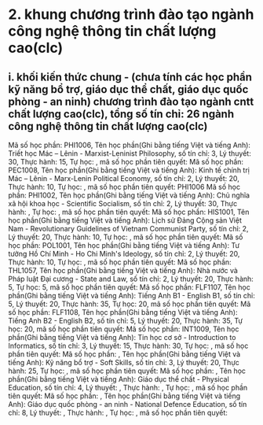 # 2. khung chương trình đào tạo ngành công nghệ thông tin chất lượng cao(clc)
## i. khối kiến thức chung - (chưa tính các học phần kỹ năng bổ trợ, giáo dục thể chất, giáo dục quốc phòng - an ninh) chương trình đào tạo ngành cntt chất lượng cao(clc), tổng số tín chỉ: 26 ngành công nghệ thông tin chất lượng cao(clc)
Mã số học phần: PHI1006, Tên học phần(Ghi bằng tiếng Việt và tiếng Anh): Triết học Mác – Lênin - Marxist-Leninist Philosophy, số tín chỉ: 3, Lý thuyết: 30, Thực hành: 15, Tự học: , mã số học phần tiên quyết:
Mã số học phần: PEC1008, Tên học phần(Ghi bằng tiếng Việt và tiếng Anh): Kinh tế chính trị Mác – Lênin - Marx-Lenin Political Economy, số tín chỉ: 2, Lý thuyết: 20, Thực hành: 10, Tự học: , mã số học phần tiên quyết: PHI1006
Mã số học phần: PHI1002, Tên học phần(Ghi bằng tiếng Việt và tiếng Anh): Chủ nghĩa xã hội khoa học - Scientific Socialism, số tín chỉ: 2, Lý thuyết: 30, Thực hành: , Tự học: , mã số học phần tiên quyết:
Mã số học phần: HIS1001, Tên học phần(Ghi bằng tiếng Việt và tiếng Anh): Lịch sử Đảng Cộng sản Việt Nam - Revolutionary Guidelines of Vietnam Communist Party, số tín chỉ: 2, Lý thuyết: 20, Thực hành: 10, Tự học: , mã số học phần tiên quyết:
Mã số học phần: POL1001, Tên học phần(Ghi bằng tiếng Việt và tiếng Anh): Tư tưởng Hồ Chí Minh - Ho Chi Minh's Ideology, số tín chỉ: 2, Lý thuyết: 20, Thực hành: 10, Tự học: , mã số học phần tiên quyết:
Mã số học phần: THL1057, Tên học phần(Ghi bằng tiếng Việt và tiếng Anh): Nhà nước và Pháp luật Đại cương - State and Law, số tín chỉ: 2, Lý thuyết: 20, Thực hành: 5, Tự học: 5, mã số học phần tiên quyết:
Mã số học phần: FLF1107, Tên học phần(Ghi bằng tiếng Việt và tiếng Anh): Tiếng Anh B1 - English B1, số tín chỉ: 5, Lý thuyết: 20, Thực hành: 35, Tự học: 20, mã số học phần tiên quyết:
Mã số học phần: FLF1108, Tên học phần(Ghi bằng tiếng Việt và tiếng Anh): Tiếng Anh B2 - English B2, số tín chỉ: 5, Lý thuyết: 20, Thực hành: 35, Tự học: 20, mã số học phần tiên quyết:
Mã số học phần: INT1009, Tên học phần(Ghi bằng tiếng Việt và tiếng Anh): Tin học cơ sở - Introduction to Informatics, số tín chỉ: 3, Lý thuyết: 15, Thực hành: 30, Tự học: , mã số học phần tiên quyết:
Mã số học phần: , Tên học phần(Ghi bằng tiếng Việt và tiếng Anh): Kỹ năng bổ trợ - Soft Skills, số tín chỉ: 3, Lý thuyết: 20, Thực hành: 25, Tự học: , mã số học phần tiên quyết:
Mã số học phần: , Tên học phần(Ghi bằng tiếng Việt và tiếng Anh): Giáo dục thể chất  - Physical Education, số tín chỉ: 4, Lý thuyết: , Thực hành: , Tự học: , mã số học phần tiên quyết:
Mã số học phần: , Tên học phần(Ghi bằng tiếng Việt và tiếng Anh): Giáo dục quốc phòng - an ninh - National Defence Education, số tín chỉ: 8, Lý thuyết: , Thực hành: , Tự học: , mã số học phần tiên quyết:
